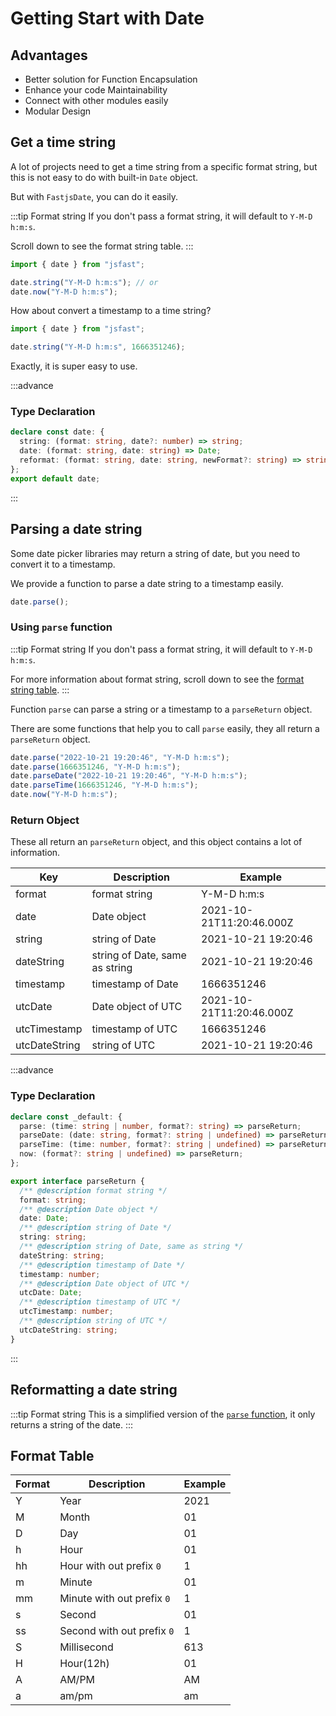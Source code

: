 # Getting Start with Date

## Advantages

- Better solution for Function Encapsulation
- Enhance your code Maintainability
- Connect with other modules easily
- Modular Design

## Get a time string

A lot of projects need to get a time string from a specific format string, but this is not easy to do with built-in `Date` object.

But with `FastjsDate`, you can do it easily.

:::tip Format string
If you don't pass a format string, it will default to `Y-M-D h:m:s`.

Scroll down to see the format string table.
:::

```typescript
import { date } from "jsfast";

date.string("Y-M-D h:m:s"); // or
date.now("Y-M-D h:m:s");
```

How about convert a timestamp to a time string?

```typescript
import { date } from "jsfast";

date.string("Y-M-D h:m:s", 1666351246);
```

Exactly, it is super easy to use.

:::advance

### Type Declaration

```typescript
declare const date: {
  string: (format: string, date?: number) => string;
  date: (format: string, date: string) => Date;
  reformat: (format: string, date: string, newFormat?: string) => string;
};
export default date;
```

:::

## Parsing a date string

Some date picker libraries may return a string of date, but you need to convert it to a timestamp.

We provide a function to parse a date string to a timestamp easily.

```typescript
date.parse();
```

### Using `parse` function

:::tip Format string
If you don't pass a format string, it will default to `Y-M-D h:m:s`.

For more information about format string, scroll down to see the [format string table](/guide/date-start.html#format-table).
:::

Function `parse` can parse a string or a timestamp to a `parseReturn` object.

There are some functions that help you to call `parse` easily, they all return a `parseReturn` object.

```typescript
date.parse("2022-10-21 19:20:46", "Y-M-D h:m:s");
date.parse(1666351246, "Y-M-D h:m:s");
date.parseDate("2022-10-21 19:20:46", "Y-M-D h:m:s");
date.parseTime(1666351246, "Y-M-D h:m:s");
date.now("Y-M-D h:m:s");
```

### Return Object

These all return an `parseReturn` object, and this object contains a lot of information.

| Key           | Description                    | Example                  |
| ------------- | ------------------------------ | ------------------------ |
| format        | format string                  | Y-M-D h\:m:s             |
| date          | Date object                    | 2021-10-21T11:20:46.000Z |
| string        | string of Date                 | 2021-10-21 19:20:46      |
| dateString    | string of Date, same as string | 2021-10-21 19:20:46      |
| timestamp     | timestamp of Date              | 1666351246               |
| utcDate       | Date object of UTC             | 2021-10-21T11:20:46.000Z |
| utcTimestamp  | timestamp of UTC               | 1666351246               |
| utcDateString | string of UTC                  | 2021-10-21 19:20:46      |

:::advance

### Type Declaration

```typescript
declare const _default: {
  parse: (time: string | number, format?: string) => parseReturn;
  parseDate: (date: string, format?: string | undefined) => parseReturn;
  parseTime: (time: number, format?: string | undefined) => parseReturn;
  now: (format?: string | undefined) => parseReturn;
};
```

```typescript
export interface parseReturn {
  /** @description format string */
  format: string;
  /** @description Date object */
  date: Date;
  /** @description string of Date */
  string: string;
  /** @description string of Date, same as string */
  dateString: string;
  /** @description timestamp of Date */
  timestamp: number;
  /** @description Date object of UTC */
  utcDate: Date;
  /** @description timestamp of UTC */
  utcTimestamp: number;
  /** @description string of UTC */
  utcDateString: string;
}
```

:::

## Reformatting a date string

:::tip Format string
This is a simplified version of the [`parse` function](/guide/date-start.html#parsing-a-date-string), it only returns a string of the date.
:::

## Format Table

| Format | Description                | Example |
| ------ | -------------------------- | ------- |
| Y      | Year                       | 2021    |
| M      | Month                      | 01      |
| D      | Day                        | 01      |
| h      | Hour                       | 01      |
| hh     | Hour with out prefix `0`   | 1       |
| m      | Minute                     | 01      |
| mm     | Minute with out prefix `0` | 1       |
| s      | Second                     | 01      |
| ss     | Second with out prefix `0` | 1       |
| S      | Millisecond                | 613     |
| H      | Hour(12h)                  | 01      |
| A      | AM/PM                      | AM      |
| a      | am/pm                      | am      |
